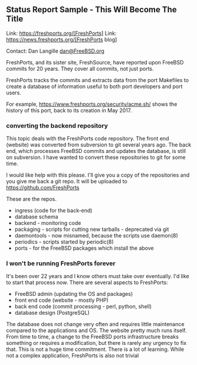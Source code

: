 ## Status Report Sample - This Will Become The Title ##

Link:	 https://freshports.org/[FreshPorts]
Link:	 https://news.freshports.org/[FreshPorts blog]

Contact: Dan Langille <dan@FreeBSD.org>  

FreshPorts, and its sister site, FreshSource, have reported
upon FreeBSD commits for 20 years. They cover all commits,
not just ports.

FreshPorts tracks the commits and extracts data from the
port Makefiles to create a database of information useful
to both port developers and port users.

For example, https://www.freshports.org/security/acme.sh/ shows
the history of this port, back to its creation in May 2017.

### converting the backend repository ###

This topic deals with the FreshPorts code repository. The
front end (website) was converted from subversion to git several
years ago. The back end, which processes FreeBSD commits and
updates the database, is still on subversion. I have
wanted to convert these repositories to git for some time.

I would like help with this please. I'll give you a copy of the 
repositories and you give me back a git repo. It will be uploaded
to https://github.com/FreshPorts

These are the repos.

* ingress (code for the back-end)
* database schema
* backend - monitoring code
* packaging - scripts for cutting new tarballs - deprecated via git
* daemontools - now misnamed, because the scripts use daemon(8)
* periodics - scripts started by periodic(8)
* ports - for the FreeBSD packages which install the above

### I won't be running FreshPorts forever ###

It's been over 22 years and I know others must take over eventually.
I'd like to start that process now. There are several aspects to
FreshPorts:

* FreeBSD admin (updating the OS and packages)
* front end code (website - mostly PHP)
* back end code (commit processing - perl, python, shell)
* database design (PostgreSQL)

The database does not change very often and requires little maintenance
compared to the applications and OS. The website pretty much runs itself.
From time to time, a change to the FreeBSD ports infrastructure breaks
something or requires a modification, but there is rarely any urgency
to fix that. This is not a huge time commitment. There is a lot of
learning. While not a complex application, FreshPorts is also not
trivial

